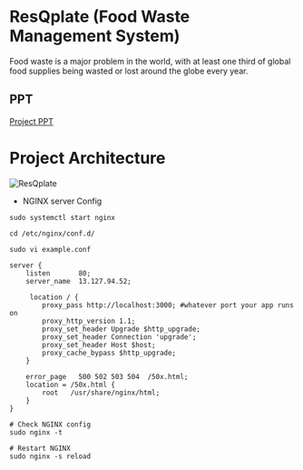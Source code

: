 # ResQplate (Food Waste Management System)

Food waste is a major problem in the world, with at least one third of global food supplies being wasted or lost around the globe every year.

## PPT

[Project PPT](https://docs.google.com/presentation/d/11d5q84kI6K0PLBKdnCNFAVB9cXVPq0TqkiSCyG-IBe8/edit?usp=sharing)


# Project Architecture

![ResQplate](https://github.com/darjidhruv26/ResQplate/assets/90086813/15794c48-5d95-485d-bef5-7338d1678c9e)


- NGINX server Config

```
sudo systemctl start nginx
```

```
cd /etc/nginx/conf.d/
```

```
sudo vi example.conf
```

```
server {
    listen       80;
    server_name  13.127.94.52;

     location / {
        proxy_pass http://localhost:3000; #whatever port your app runs on
        proxy_http_version 1.1;
        proxy_set_header Upgrade $http_upgrade;
        proxy_set_header Connection 'upgrade';
        proxy_set_header Host $host;
        proxy_cache_bypass $http_upgrade;
    }

    error_page   500 502 503 504  /50x.html;
    location = /50x.html {
        root   /usr/share/nginx/html;
    }
}

```

```
# Check NGINX config
sudo nginx -t

# Restart NGINX
sudo nginx -s reload
```
